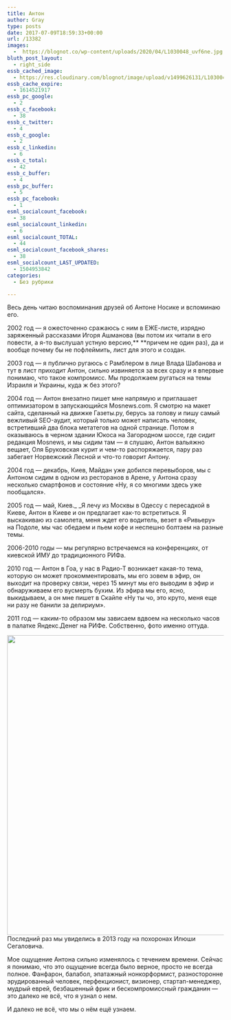 ```yaml
---
title: Антон
author: Gray
type: posts
date: 2017-07-09T18:59:33+00:00
url: /13382
images:
  -  https://blognot.co/wp-content/uploads/2020/04/L1030048_uvf6ne.jpg
bluth_post_layout:
  - right_side
essb_cached_image:
  - https://res.cloudinary.com/blognot/image/upload/v1499626131/L1030048_uvf6ne.jpg
essb_cache_expire:
  - 1614521917
essb_pc_google:
  - 2
essb_c_facebook:
  - 38
essb_c_twitter:
  - 4
essb_c_google:
  - 2
essb_c_linkedin:
  - 6
essb_c_total:
  - 42
essb_c_buffer:
  - 4
essb_pc_buffer:
  - 5
essb_pc_facebook:
  - 1
esml_socialcount_facebook:
  - 38
esml_socialcount_linkedin:
  - 6
esml_socialcount_TOTAL:
  - 44
esml_socialcount_facebook_shares:
  - 38
esml_socialcount_LAST_UPDATED:
  - 1504953842
categories:
  - Без рубрики

---
```








Весь день читаю воспоминания друзей об Антоне Носике и вспоминаю его.

2002 год — я ожесточенно сражаюсь с ним в ЕЖЕ-листе, изрядно заряженный рассказами Игоря Ашманова (вы потом их читали в его повести, а я-то выслушал устную версию,** **причем не один раз), да и вообще почему бы не пофлеймить, лист для этого и создан.

2003 год — я публично ругаюсь с Рамблером в лице Влада Шабанова и тут в лист приходит Антон, сильно извиняется за всех сразу и я впервые понимаю, что такое компромисс. Мы продолжаем ругаться на темы Израиля и Украины, куда ж без этого?

2004 год — Антон внезапно пишет мне напрямую и приглашает оптимизатором в запускающийся Mosnews.com. Я смотрю на макет сайта, сделанный на движке Газеты.ру, берусь за голову и пишу самый вежливый SEO-аудит, который только может написать человек, встретивший два блока метатегов на одной странице. Потом я оказываюсь в черном здании Юкоса на Загородном шоссе, где сидит редакция Mosnews, и мы сидим там — я слушаю, Антон вальяжно вещает, Оля Бруковская курит и чем-то распоряжается, пару раз забегает Норвежский Лесной и что-то говорит Антону.

2004 год — декабрь, Киев, Майдан уже добился перевыборов, мы с Антоном сидим в одном из ресторанов в Арене, у Антона сразу несколько смартфонов и состояние &#171;Ну, я со многими здесь уже пообщался&#187;.

2005 год — май, Киев._ _Я лечу из Москвы в Одессу с пересадкой в Киеве, Антон в Киеве и он предлагает как-то встретиться. Я выскакиваю из самолета, меня ждет его водитель, везет в &#171;Ривьеру&#187; на Подоле, мы час обедаем и пьем кофе и неспешно болтаем на разные темы.

2006-2010 годы — мы регулярно встречаемся на конференциях, от киевской ИМУ до традиционного РИФа.

2010 год — Антон в Гоа, у нас в Радио-Т возникает какая-то тема, которую он может прокомментировать, мы его зовем в эфир, он выходит на проверку связи, через 15 минут мы его выводим в эфир и обнаруживаем его вусмерть бухим. Из эфира мы его, ясно, выкидываем, а он мне пишет в Скайпе &#171;Ну ты чо, это круто, меня еще ни разу не банили за делириум&#187;.

2011 год — каким-то образом мы зависаем вдвоем на несколько часов в палатке Яндекс.Денег на РИФе. Собственно, фото именно оттуда.

[<img data-attachment-id="13384" data-permalink="https://blognot.co/13382/l1030048_uvf6ne" data-orig-file="https://i0.wp.com/blognot.co/wp-content/uploads/2020/04/L1030048_uvf6ne.jpg?fit=1684%2C1588&ssl=1" data-orig-size="1684,1588" data-comments-opened="1" data-image-meta="{&quot;aperture&quot;:&quot;2.8&quot;,&quot;credit&quot;:&quot;&quot;,&quot;camera&quot;:&quot;D-LUX 4&quot;,&quot;caption&quot;:&quot;&quot;,&quot;created_timestamp&quot;:&quot;1303393420&quot;,&quot;copyright&quot;:&quot;&quot;,&quot;focal_length&quot;:&quot;5.1&quot;,&quot;iso&quot;:&quot;80&quot;,&quot;shutter_speed&quot;:&quot;0.00625&quot;,&quot;title&quot;:&quot;\u0412\u0435\u0440\u0441\u0438\u044f 2&quot;,&quot;orientation&quot;:&quot;0&quot;}" data-image-title="L1030048_uvf6ne" data-image-description="" data-medium-file="https://i0.wp.com/blognot.co/wp-content/uploads/2020/04/L1030048_uvf6ne.jpg?fit=300%2C283&ssl=1" data-large-file="https://i0.wp.com/blognot.co/wp-content/uploads/2020/04/L1030048_uvf6ne.jpg?fit=740%2C698&ssl=1" class="aligncenter wp-image-13384 size-large" src="https://i1.wp.com/res.cloudinary.com/blognot/image/upload/h_698,w_740/v1499626131/L1030048_uvf6ne.jpg?resize=740%2C698&#038;ssl=1" alt="" width="740" height="698" data-recalc-dims="1" />][1]Последний раз мы увиделись в 2013 году на похоронах Илюши Сегаловича.

Мое ощущение Антона сильно изменялось с течением времени. Сейчас я понимаю, что это ощущение всегда было верное, просто не всегда полное. Фанфарон, балабол, эпатажный нонкорформист, разносторонне эрудированный человек, перфекционист, визионер, стартап-менеджер, мудрый еврей, безбашенный фрик и бескомпромиссный гражданин — это далеко не всё, что я узнал о нем.

И далеко не всё, что мы о нём ещё узнаем.

 [1]: https://i1.wp.com/res.cloudinary.com/blognot/image/upload/v1499626131/L1030048_uvf6ne.jpg?ssl=1